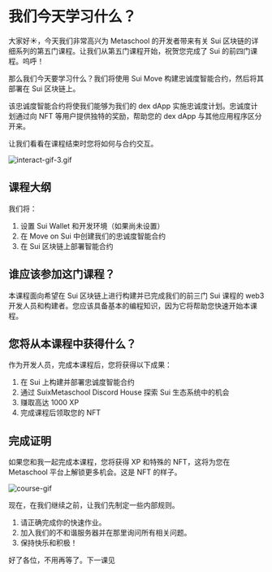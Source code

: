# 我们今天学习什么？

 大家好☀️，今天我们非常高兴为 Metaschool 的开发者带来有关 Sui 区块链的详细系列的第五门课程。让我们从第五门课程开始，祝贺您完成了 Sui 的前四门课程。呜呼！

那么我们今天要学习什么？我们将使用 Sui Move 构建忠诚度智能合约，然后将其部署在 Sui 区块链上。

该忠诚度智能合约将使我们能够为我们的 dex dApp 实施忠诚度计划。忠诚度计划通过向 NFT 等用户提供独特的奖励，帮助您的 dex dApp 与其他应用程序区分开来。

让我们看看在课程结束时您将如何与合约交互。

![interact-gif-3.gif](https://github.com/0xmetaschool/Learning-Projects/blob/main/assests_for_all/sui-loyalty-dapp/What%20Are%20We%20Building%20Today/interact-gif-3.gif?raw=true)

##  课程大纲

 我们将：

1. 设置 Sui Wallet 和开发环境（如果尚未设置）
2. 在 Move on Sui 中创建我们的忠诚度智能合约
3. 在 Sui 区块链上部署智能合约

## 谁应该参加这门课程？

本课程面向希望在 Sui 区块链上进行构建并已完成我们的前三门 Sui 课程的 web3 开发人员和构建者。您应该具备基本的编程知识，因为它将帮助您快速开始本课程。

## 您将从本课程中获得什么？

作为开发人员，完成本课程后，您将获得以下成果：

1. 在 Sui 上构建并部署忠诚度智能合约
2. 通过 SuixMetaschool Discord House 探索 Sui 生态系统中的机会
3. 赚取高达 1000 XP
4. 完成课程后领取您的 NFT

##  完成证明

如果您和我一起完成本课程，您将获得 XP 和特殊的 NFT，这将为您在 Metaschool 平台上解锁更多机会。这是 NFT 的样子。

![course-gif](https://github.com/0xmetaschool/Learning-Projects/blob/main/assests_for_all/assets_for_sui_c1/What%20Are%20We%20Learning%20Today%3F/image.gif?raw=true)

现在，在我们继续之前，让我们先制定一些内部规则。

1. 请正确完成你的快速作业。
2. 加入我们的不和谐服务器并在那里询问所有相关问题。
3. 保持快乐和积极！

好了各位，不用再等了。下一课见